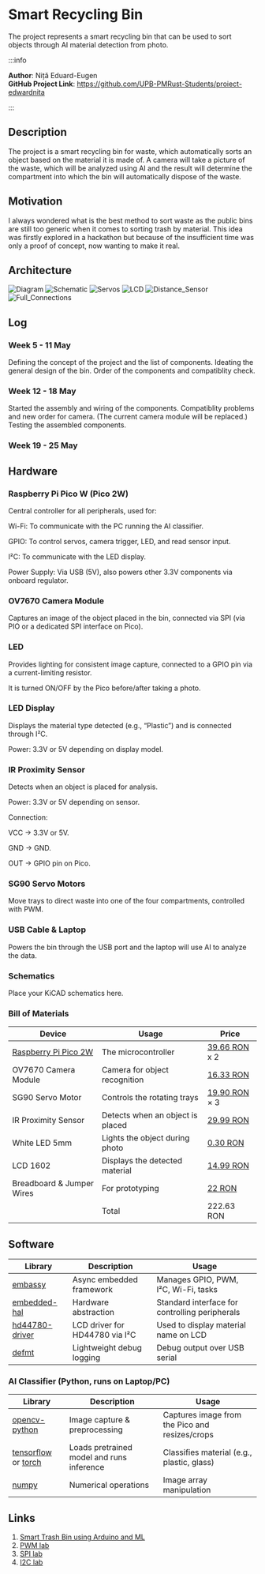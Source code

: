 # Smart Recycling Bin

The project represents a smart recycling bin that can be used to sort objects through AI material detection from photo.

:::info

**Author**: Niță Eduard-Eugen \
**GitHub Project Link**: https://github.com/UPB-PMRust-Students/proiect-edwardnita

:::

## Description

The project is a smart recycling bin for waste, which automatically sorts an object based on the material it is made of. A camera will take a picture of the waste, which will be analyzed using AI and the result will determine the compartment into which the bin will automatically dispose of the waste.

## Motivation

I always wondered what is the best method to sort waste as the public bins are still too generic when it comes to sorting trash by material. This idea was firstly explored in a hackathon but because of the insufficient time was only a proof of concept, now wanting to make it real.

## Architecture

![Diagram](images/diagram.svg)
![Schematic](images/schematic.webp)
![Servos](images/servos.webp)
![LCD](images/lcd.webp)
![Distance_Sensor](images/distance_sensor.webp)
![Full_Connections](images/full_connect.webp)

## Log

<!-- write your progress here every week -->

### Week 5 - 11 May

Defining the concept of the project and the list of components.
Ideating the general design of the bin.
Order of the components and compatiblity check.

### Week 12 - 18 May

Started the assembly and wiring of the components.
Compatiblity problems and new order for camera.
(The current camera module will be replaced.)
Testing the assembled components.

### Week 19 - 25 May

## Hardware

### Raspberry Pi Pico W (Pico 2W)

Central controller for all peripherals, used for:

Wi-Fi: To communicate with the PC running the AI classifier.

GPIO: To control servos, camera trigger, LED, and read sensor input.

I²C: To communicate with the LED display.

Power Supply: Via USB (5V), also powers other 3.3V components via onboard regulator.

### OV7670 Camera Module

Captures an image of the object placed in the bin, connected via SPI (via PIO or a dedicated SPI interface on Pico).

### LED

Provides lighting for consistent image capture, connected to a GPIO pin via a current-limiting resistor.

It is turned ON/OFF by the Pico before/after taking a photo.

### LED Display

Displays the material type detected (e.g., “Plastic”) and is connected through I²C.

Power: 3.3V or 5V depending on display model.

### IR Proximity Sensor

Detects when an object is placed for analysis.

Power: 3.3V or 5V depending on sensor.

Connection:

VCC → 3.3V or 5V.

GND → GND.

OUT → GPIO pin on Pico.

### SG90 Servo Motors

Move trays to direct waste into one of the four compartments, controlled with PWM.

### USB Cable & Laptop

Powers the bin through the USB port and the laptop will use AI
to analyze the data.

### Schematics

Place your KiCAD schematics here.

### Bill of Materials

<!-- Fill out this table with all the hardware components that you might need.

The format is
```
| [Device](link://to/device) | This is used ... | [price](link://to/store) |

```

-->

| Device                                                                                 | Usage                            | Price                                                                                                                                                             |
| -------------------------------------------------------------------------------------- | -------------------------------- | ----------------------------------------------------------------------------------------------------------------------------------------------------------------- |
| [Raspberry Pi Pico 2W](https://datasheets.raspberrypi.com/rp2350/rp2350-datasheet.pdf) | The microcontroller              | [39.66 RON ](https://www.optimusdigital.ro/ro/placi-raspberry-pi/13327-raspberry-pi-pico-2-w.html) x 2                                                            |
| OV7670 Camera Module                                                                   | Camera for object recognition    | [16.33 RON](https://www.optimusdigital.ro/ro/senzori-senzori-optici/624-modul-camera-ov7670.html?search_query=camera&results=134)                                 |
| SG90 Servo Motor                                                                       | Controls the rotating trays      | [19.90 RON](https://www.optimusdigital.ro/ro/motoare-servomotoare/5706-servomotor-sg92r-9g-25-kgcm-48-v.html?search_query=servomotor&results=116) × 3             |
| IR Proximity Sensor                                                                    | Detects when an object is placed | [29.99 RON](https://www.optimusdigital.ro/ro/senzori-senzori-de-distanta/1348-modul-senzor-de-proximitate-ap3216.html?search_query=senzor+proximitate&results=21) |
| White LED 5mm                                                                          | Lights the object during photo   | [0.30 RON](https://www.optimusdigital.ro/ro/optoelectronice-led-uri/930-led-alb-de-3-mm-cu-lentile-transparente.html?search_query=led&results=779)                |
| LCD 1602                                                                               | Displays the detected material   | [14.99 RON](https://www.optimusdigital.ro/ro/optoelectronice-lcd-uri/62-lcd-1602-cu-interfata-i2c-si-backlight-galben-verde.html?search_query=lcd&results=217)    |
| Breadboard & Jumper Wires                                                              | For prototyping                  | [22 RON](https://www.optimusdigital.ro/ro/kituri/2222-kit-breadboard-hq-830-p.html?search_query=breadboard&results=127)                                           |
|                                                                                        | Total                            | 222.63 RON                                                                                                                                                        |

## Software

| Library                                                        | Description                    | Usage                                          |
| -------------------------------------------------------------- | ------------------------------ | ---------------------------------------------- |
| [embassy](https://github.com/embassy-rs/embassy)               | Async embedded framework       | Manages GPIO, PWM, I²C, Wi-Fi, tasks           |
| [embedded-hal](https://github.com/rust-embedded/embedded-hal)  | Hardware abstraction           | Standard interface for controlling peripherals |
| [hd44780-driver](https://github.com/JohnDoneth/hd44780-driver) | LCD driver for HD44780 via I²C | Used to display material name on LCD           |
| [defmt](https://github.com/knurling-rs/defmt)                  | Lightweight debug logging      | Debug output over USB serial                   |

### AI Classifier (Python, runs on Laptop/PC)

| Library                                                                    | Description                               | Usage                                          |
| -------------------------------------------------------------------------- | ----------------------------------------- | ---------------------------------------------- |
| [opencv-python](https://pypi.org/project/opencv-python/)                   | Image capture & preprocessing             | Captures image from the Pico and resizes/crops |
| [tensorflow](https://www.tensorflow.org/) or [torch](https://pytorch.org/) | Loads pretrained model and runs inference | Classifies material (e.g., plastic, glass)     |
| [numpy](https://numpy.org/)                                                | Numerical operations                      | Image array manipulation                       |

## Links

<!-- Add a few links that inspired you and that you think you will use for your project -->

1. [Smart Trash Bin using Arduino and ML](https://circuitdigest.com/microcontroller-projects/smart-trash-bin-using-arduino-and-machine-learning)
2. [PWM lab](https://pmrust.pages.upb.ro/docs/acs_cc/lab/03)
3. [SPI lab](https://pmrust.pages.upb.ro/docs/acs_cc/lab/05)
4. [I2C lab](https://pmrust.pages.upb.ro/docs/acs_cc/lab/06)
